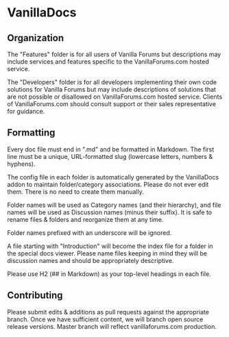 VanillaDocs
===========

## Organization

The "Features" folder is for all users of Vanilla Forums but descriptions may include services and features specific to the VanillaForums.com hosted service. 

The "Developers" folder is for all developers implementing their own code solutions for Vanilla Forums but may include descriptions of solutions that are not possible or disallowed on VanillaForums.com hosted service. Clients of VanillaForums.com should consult support or their sales representative for guidance.

## Formatting

Every doc file must end in ".md" and be formatted in Markdown. The first line must be a unique, URL-formatted slug (lowercase letters, numbers & hyphens).

The config file in each folder is automatically generated by the VanillaDocs addon to maintain folder/category associations. Please do not ever edit them. There is no need to create them manually.

Folder names will be used as Category names (and their hierarchy), and file names will be used as Discussion names (minus their suffix). It is safe to rename files & folders and reorganize them at any time. 

Folder names prefixed with an underscore will be ignored.

A file starting with "Introduction" will become the index file for a folder in the special docs viewer. Please name files keeping in mind they will be discussion names and should be appropriately descriptive.

Please use H2 (## in Markdown) as your top-level headings in each file.

## Contributing

Please submit edits & additions as pull requests against the appropriate branch. Once we have sufficient content, we will branch open source release versions. Master branch will reflect vanillaforums.com production.
